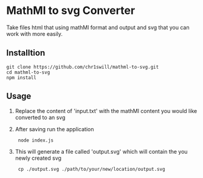 ﻿# MathMl to svg Converter

Take files html that using mathMl format and output and svg that you can work with more easily.

## Installtion

    git clone https://github.com/chr1swill/mathml-to-svg.git
    cd mathml-to-svg
    npm install

## Usage 

1. Replace the content of 'input.txt' with the mathMl content you would like converted to an svg

2. After saving run the application

        node index.js

3. This will generate a file called 'output.svg' which will contain the you newly created svg

        cp ./output.svg ./path/to/your/new/location/output.svg
